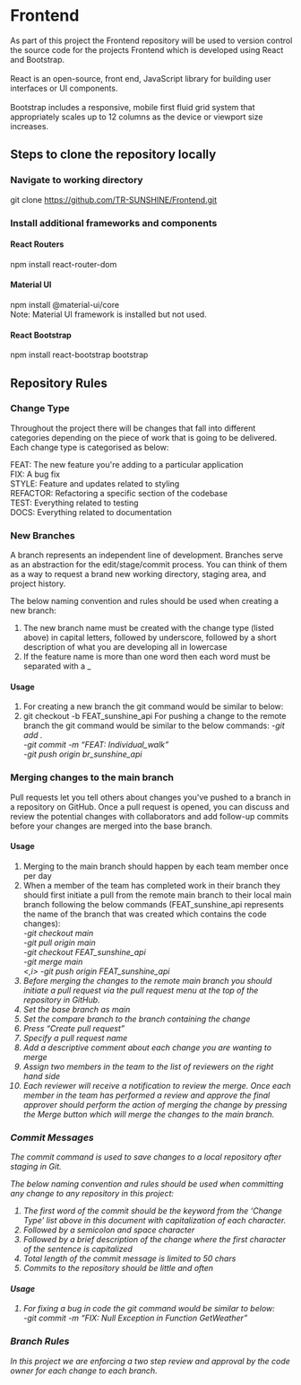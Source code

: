 # Frontend

As part of this project the Frontend repository will be used to version control the source code for the projects Frontend which is developed using React and Bootstrap.  
<br>
React is an open-source, front end, JavaScript library for building user interfaces or UI components.
<br>
<br>
Bootstrap includes a responsive, mobile first fluid grid system that appropriately scales up to 12 columns as the device or viewport size increases.
<br>
## Steps to clone the repository locally
### Navigate to working directory <br>
git clone https://github.com/TR-SUNSHINE/Frontend.git <br>
### Install additional frameworks and components <br>
#### React Routers <br>
npm install react-router-dom <br>
#### Material UI <br>
npm install @material-ui/core <br>
Note: Material UI framework is installed but not used.
#### React Bootstrap  <br>
npm install react-bootstrap bootstrap <br>

## Repository Rules

### Change Type
Throughout the project there will be changes that fall into different categories depending on the piece of work that is going to be delivered. Each change type is categorised as below:

FEAT: The new feature you're adding to a particular application <br/>
FIX: A bug fix <br/>
STYLE: Feature and updates related to styling <br/>
REFACTOR: Refactoring a specific section of the codebase <br/>
TEST: Everything related to testing <br/>
DOCS: Everything related to documentation

### New Branches
A branch represents an independent line of development. Branches serve as an abstraction for the edit/stage/commit process. You can think of them as a way to request a brand new working directory, staging area, and project history.

The below naming convention and rules should be used when creating a new branch:

1) The new branch name must be created with the change type (listed above) in capital letters, followed by underscore, followed by a short description of what you are developing all in lowercase
2) If the feature name is more than one word then each word must be separated with a _

#### Usage
1) For creating a new branch the git command would be similar to below:
2) git checkout -b FEAT_sunshine_api
For pushing a change to the remote branch the git command would be similar to the below commands:
<i>-git add .  <br/></i>
<i>-git commit -m “FEAT: Individual_walk”  <br/></i>
<i>-git push origin br_sunshine_api  <br/></i>
	
### Merging changes to the main branch
Pull requests let you tell others about changes you've pushed to a branch in a repository on GitHub. Once a pull request is opened, you can discuss and review the potential changes with collaborators and add follow-up commits before your changes are merged into the base branch.

#### Usage
1) Merging to the main branch should happen by each team member once per day
2) When a member of the team has completed work in their branch they should first initiate a pull from the remote main branch to their local main branch following the below commands (FEAT_sunshine_api represents the name of the branch that was created which contains the code changes): <br>
<i>-git checkout main <br/></i>
<i>-git pull origin main <br/></i>
<i>-git checkout FEAT_sunshine_api <br/></i>
<i>-git merge main <br/><,i>
<i>-git push origin FEAT_sunshine_api <br/></i>
3) Before merging the changes to the remote main branch you should initiate a pull request via the pull request menu at the top of the repository in GitHub.
4) Set the base branch as main
5) Set the compare branch to the branch containing the change
6) Press “Create pull request”
7) Specify a pull request name
8) Add a descriptive comment about each change you are wanting to merge
9) Assign two members in the team to the list of reviewers on the right hand side
10) Each reviewer will receive a notification to review the merge. Once each member in the team has performed a review and approve the final approver should perform the  action of merging the change by pressing the Merge button which will merge the changes to the main branch.

### Commit Messages
The commit command is used to save changes to a local repository after staging in Git.

The below naming convention and rules should be used when committing any change to any repository in this project:

1) The first word of the commit should be the keyword from the ‘Change Type’ list above in this document with capitalization of each character.
2) Followed by a semicolon and space character
3) Followed by a brief description of the change where the first character of the sentence is capitalized
4) Total length of the commit message is limited to 50 chars
5) Commits to the repository should be little and often

#### Usage
1) For fixing a bug in code the git command would be similar to below:  <br/>
<i>-git commit -m “FIX: Null Exception in Function GetWeather” </i>

### Branch Rules
In this project we are enforcing a two step review and approval by the code owner for each change to each branch.

